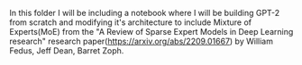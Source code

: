 In this folder I will be including a notebook where I will be building GPT-2 from scratch and modifying it's architecture to include Mixture of Experts(MoE) from 
the "A Review of Sparse Expert Models in Deep Learning research" research paper(https://arxiv.org/abs/2209.01667) by William Fedus, Jeff Dean, Barret Zoph.
